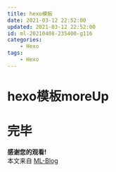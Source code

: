 ```yaml
---
title: hexo模板
date: 2021-03-12 22:52:00
updated: 2021-03-12 22:52:00
id: ml-20210408-235400-g116
categories:
	- Hexo
tags: 
	- Hexo
---
```



# hexo模板moreUp


<!--more-->

<!-- 
id: ml-20210410-181700-g117
每次使用自觉+1.
-->

# 完毕

**感谢您的观看!**  
本文来自 [ML-Blog][ML-Blog_Link]

<!-- 图片 -->

<!-- 链接 -->

<!-- 水印 -->
[ML-Blog_Link]:https://userminghaoli.github.io/ "我的博客"
